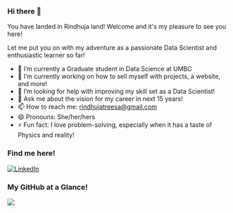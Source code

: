 ### Hi there 👋

You have landed in Rindhuja land! Welcome and it's my pleasure to see you here!

Let me put you on with my adventure as a passionate Data Scientist and enthusiastic learner so far!

- 🌱 I’m currently a Graduate student in Data Science at UMBC
- 🔭 I’m currently working on how to sell myself with projects, a website, and more!
- 🤔 I’m looking for help with improving my skill set as a Data Scientist!
- 💬 Ask me about the vision for my career in next 15 years!
- 📫 How to reach me: [rindhujatreesa@gmail.com](mailto:rindhujatreesa@gmail.com)
- 😄 Pronouns: She/her/hers
- ⚡ Fun fact: I love problem-solving, especially when it has a taste of Physics and reality!

### Find me here!

<a href="https://www.linkedin.com/in/rindhuja-johnson/" target="_blank" >
  <img src="https://img.shields.io/badge/_-0077B5?logo=linkedin&style=social" alt="LinkedIn"> 
</a>

### My GitHub at a Glance!

  <img src="https://github-readme-stats.vercel.app/api?username=Rindhujatreesa&&show_icons=true&title_color=ffffff&icon_color=bb2acf&text_color=daf7dc&bg_color=151515"/>

